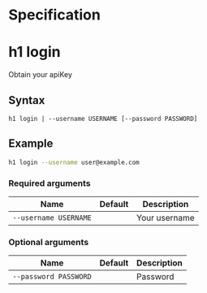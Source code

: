 # Specification

# h1 login

Obtain your apiKey

## Syntax

```h1 login | --username USERNAME [--password PASSWORD]```
## Example

```bash
h1 login --username user@example.com
```
### Required arguments

| Name | Default | Description |
| ---- | ------- | ----------- |
| ```--username USERNAME``` |  | Your username |

### Optional arguments

| Name | Default | Description |
| ---- | ------- | ----------- |
| ```--password PASSWORD``` |  | Password |

